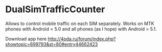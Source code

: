 # DualSimTrafficCounter

Allows to control mobile traffic on each SIM separately.
Works on MTK phones with Android < 5.0 and all phones (as I hope) with Android > 5.1.

Download app here http://4pda.ru/forum/index.php?showtopic=699793&st=80#entry44662423
